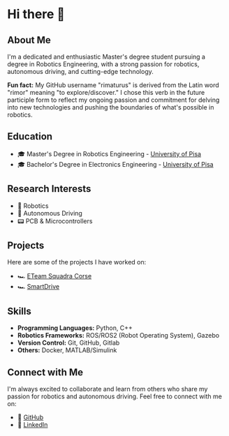 # Hi there 👋

## About Me

I'm a dedicated and enthusiastic Master's degree student pursuing a degree in Robotics Engineering, with a strong passion for robotics, autonomous driving, and cutting-edge technology.

**Fun fact:** My GitHub username "rimaturus" is derived from the Latin word "rimor" meaning "to explore/discover." I chose this verb in the future participle form to reflect my ongoing passion and commitment for delving into new technologies and pushing the boundaries of what's possible in robotics.

## Education

- 🎓 Master's Degree in Robotics Engineering - [University of Pisa](https://www.unipi.it/)
- 🎓 Bachelor's Degree in Electronics Engineering - [University of Pisa](https://www.unipi.it/)

## Research Interests

- 🤖 Robotics
- 🚗 Autonomous Driving
- 📟 PCB & Microcontrollers

## Projects

Here are some of the projects I have worked on:

- 🏎️ [ETeam Squadra Corse](https://eteamsquadracorse.unipi.it/)
- 🏎️ [SmartDrive](https://github.com/rimaturus/psd24_simulator)

## Skills

- **Programming Languages:** Python, C++
- **Robotics Frameworks:** ROS/ROS2 (Robot Operating System), Gazebo
- **Version Control:** Git, GitHub, Gitlab
- **Others:** Docker, MATLAB/Simulink

## Connect with Me

I'm always excited to collaborate and learn from others who share my passion for robotics and autonomous driving. Feel free to connect with me on:

- 🐙 [GitHub](https://github.com/rimaturus)
- 💼 [LinkedIn](https://www.linkedin.com/in/edoardo-caciorgna-b45b5b183/)
